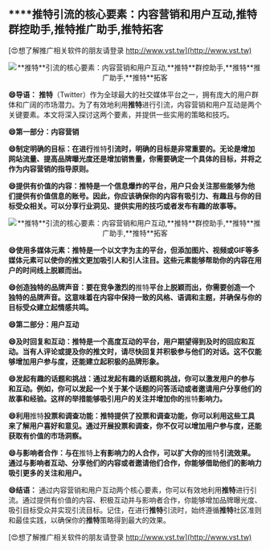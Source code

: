 ## ****推特**引流的核心要素：内容营销和用户互动,**推特**群控助手,**推特**推广助手,**推特**拓客**

[😍想了解推广相关软件的朋友请登录 http://www.vst.tw](http://www.vst.tw)

 <center><img src="https://vst.tw/MP4/tuiguang/png/5.png" alt="**推特**引流的核心要素：内容营销和用户互动,**推特**群控助手,**推特**推广助手,**推特**拓客"></center>

**😄导语：**
**推特**（Twitter）作为全球最大的社交媒体平台之一，拥有庞大的用户群体和广阔的市场潜力。为了有效地利用**推特**进行引流，内容营销和用户互动是两个关键要素。本文将深入探讨这两个要素，并提供一些实用的策略和技巧。

**😄第一部分：内容营销**

**😄制定明确的目标：在进行**推特**引流时，明确的目标是非常重要的。无论是增加网站流量、提高品牌曝光度还是增加销售量，你需要确定一个具体的目标，并将之作为内容营销的指导原则。**

**😄提供有价值的内容：**推特**是一个信息爆炸的平台，用户只会关注那些能够为他们提供有价值信息的账号。因此，你应该确保你的内容有吸引力、有趣且与你的目标受众相关。可以分享行业洞见、提供实用的技巧或者发布有趣的故事等。**

 <center><img src="https://vst.tw/MP4/tuiguang/png/6.png" alt="**推特**引流的核心要素：内容营销和用户互动,**推特**群控助手,**推特**推广助手,**推特**拓客"></center>

**😄使用多媒体元素：**推特**是一个以文字为主的平台，但添加图片、视频或GIF等多媒体元素可以使你的推文更加吸引人和引人注目。这些元素能够帮助你的内容在用户的时间线上脱颖而出。**

**😄创造独特的品牌声音：要在竞争激烈的**推特**平台上脱颖而出，你需要创造一个独特的品牌声音。这意味着在内容中保持一致的风格、语调和主题，并确保与你的目标受众建立起情感共鸣。**

**😄第二部分：用户互动**

**😄及时回复和互动：**推特**是一个高度互动的平台，用户期望得到及时的回应和互动。当有人评论或提及你的推文时，请尽快回复并积极参与他们的对话。这不仅能够增加用户参与度，还能建立起积极的品牌形象。**

**😄发起有趣的话题和挑战：通过发起有趣的话题和挑战，你可以激发用户的参与和互动。例如，你可以发起一个关于某个话题的问答活动或者邀请用户分享他们的故事和经验。这样的举措能够吸引用户的关注并增加你的**推特**影响力。**

**😄利用**推特**投票和调查功能：**推特**提供了投票和调查功能，你可以利用这些工具来了解用户喜好和意见。通过开展投票和调查，你不仅可以增加用户参与度，还能获取有价值的市场洞察。**

**😄与影响者合作：与在**推特**上有影响力的人合作，可以扩大你的**推特**引流效果。通过与影响者互动、分享他们的内容或者邀请他们合作，你能够借助他们的影响力吸引更多的关注和用户。**

**😄结语：**
通过内容营销和用户互动两个核心要素，你可以有效地利用**推特**进行引流。通过提供有价值的内容、积极互动并与影响者合作，你能够增加品牌曝光度、吸引目标受众并实现引流目标。记住，在进行**推特**引流时，始终遵循**推特**社区准则和最佳实践，以确保你的**推特**策略得到最大的效果。

[😍想了解推广相关软件的朋友请登录 http://www.vst.tw](http://www.vst.tw)



